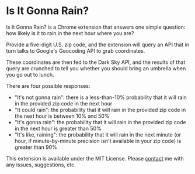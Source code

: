 # Is It Gonna Rain?

Is It Gonna Rain? is a Chrome extension that answers one simple question: how likely is it to rain in the next hour where you are?

Provide a five-digit U.S. zip code, and the extension will query an API that in turn talks to Google's Geocoding API to grab coordinates. 

These coordinates are then fed to the Dark Sky API, and the results of that query are crunched to tell you whether you should bring an umbrella when you go out to lunch.

There are four possible responses:

- "It's not gonna rain": there is a less-than-10% probability that it will rain in the provided zip code in the next hour
- "It could rain": the probability that it will rain in the provided zip code in the next hour is between 10% and 50%
- "It's gonna rain": the probability that it will rain in the provided zip code in the next hour is greater than 50%
- "It's like, raining": the probability that it will rain in the next minute (or hour, if minute-by-minute precision isn't available in your zip code) is greater than 90%

This extension is available under the MIT License. Please [contact](https://davidfloyd91.github.io/contact/) me with any issues, suggestions, etc.

